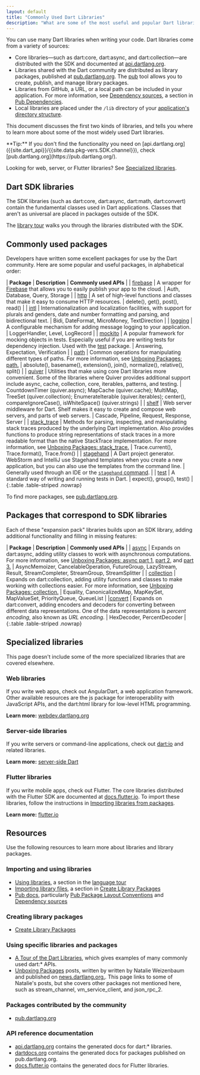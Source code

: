 ```yaml
---
layout: default
title: "Commonly Used Dart Libraries"
description: "What are some of the most useful and popular Dart libraries and where can you learn more?"
---
```


You can use many Dart libraries when writing your code.
Dart libraries come from a variety of sources:

* Core libraries&mdash;such as dart:core, dart:async, and dart:collection&mdash;are
  distributed with the SDK and documented at [api.dartlang.org]({{site.dart_api}}/{{site.data.pkg-vers.SDK.channel}}).
* Libraries shared with the Dart community are distributed as library packages,
  published at [pub.dartlang.org](https://pub.dartlang.org/).
  The [pub](/tools/pub/) tool allows you to create, publish, and manage library packages.
* Libraries from GitHub, a URL, or a local path can be included in your application.
  For more information, see
  [Dependency sources](/tools/pub/dependencies#dependency-sources),
  a section in [Pub Dependencies](/tools/pub/dependencies).
* Local libraries are placed under the `/lib` directory of your [application's directory
  structure](/tools/pub/package-layout#public-directories).

This document discusses the first two kinds of libraries,
and tells you where to learn more about some of the most widely used Dart libraries.

<aside class="alert alert-info" markdown="1">
**Tip:**
If you don't find the functionality you need on [api.dartlang.org]({{site.dart_api}}/{{site.data.pkg-vers.SDK.channel}}),
check [pub.dartlang.org](https://pub.dartlang.org/).
</aside>

Looking for web, server, or Flutter libraries?
See [Specialized libraries](#specialized-libraries).

## Dart SDK libraries

The SDK libraries (such as dart:core, dart:async, dart:math, dart:convert)
contain the fundamental classes used in Dart applications.
Classes that aren't as universal are placed in packages outside of the SDK.

The [library tour](/guides/libraries/library-tour) walks you through the
libraries distributed with the SDK.

## Commonly used packages

Developers have written some excellent packages for use by the
Dart community.  Here are some popular and useful packages,
in alphabetical order:

| **Package** | **Description** | **Commonly used APIs** |
| [firebase](https://pub.dartlang.org/packages/firebase) | A wrapper for [Firebase](https://firebase.google.com) that allows you to easily publish your app to the cloud. | Auth, Database, Query, Storage |
| [http](https://pub.dartlang.org/packages/http) | A set of high-level functions and classes that make it easy to consume HTTP resources. | delete(), get(), post(), read() |
| [intl](https://pub.dartlang.org/packages/intl) | Internationalization and localization facilities, with support for plurals and genders, date and number formatting and parsing, and bidirectional text. | Bidi, DateFormat, MicroMoney, TextDirection |
| [logging](https://pub.dartlang.org/packages/logging) | A configurable mechanism for adding message logging to your application. | LoggerHandler, Level, LogRecord |
| [mockito](https://pub.dartlang.org/packages/mockito) | A popular framework for mocking objects in tests. Especially useful if you are writing tests for dependency injection. Used with the [test](https://pub.dartlang.org/packages/test) package. | Answering, Expectation, Verification |
| [path](https://pub.dartlang.org/packages/path) | Common operations for manipulating different types of paths. For more information, see [Unboxing Packages: path.](http://news.dartlang.org/2016/06/unboxing-packages-path.html) | absolute(), basename(), extension(), join(), normalize(), relative(), split() |
| [quiver](https://pub.dartlang.org/packages/quiver) | Utilities that make using core Dart libraries more convenient. Some of the libraries where Quiver provides additional support include async, cache, collection, core, iterables, patterns, and testing. | CountdownTimer (quiver.async); MapCache (quiver.cache); MultiMap, TreeSet (quiver.collection); EnumerateIterable (quiver.iterables); center(), compareIgnoreCase(), isWhiteSpace() (quiver.strings)  |
| [shelf](https://pub.dartlang.org/packages/shelf) | Web server middleware for Dart. Shelf makes it easy to create and compose web servers, and parts of web servers. | Cascade, Pipeline, Request, Response, Server |
| [stack_trace](https://pub.dartlang.org/packages/stack_trace) | Methods for parsing, inspecting, and manipulating stack traces produced by the underlying Dart implementation. Also provides functions to produce string representations of stack traces in a more readable format than the native StackTrace implementation. For more information, see [Unboxing Packages: stack_trace.](http://news.dartlang.org/2016/01/unboxing-packages-stacktrace.html) | Trace.current(), Trace.format(), Trace.from() |
| [stagehand](https://pub.dartlang.org/packages/stagehand) | A Dart project generator. WebStorm and IntelliJ use Stagehand templates when you create a new application, but you can also use the templates from the command line. | Generally used through an IDE or the [`stagehand` command](http://stagehand.pub/). |
| [test](https://pub.dartlang.org/packages/test) | A standard way of writing and running tests in Dart. | expect(), group(), test() |
{:.table .table-striped .nowrap}

To find more packages, see [pub.dartlang.org](https://pub.dartlang.org/).

## Packages that correspond to SDK libraries

Each of these "expansion pack" libraries builds upon an SDK library, adding
additional functionality and filling in missing features:

| **Package** | **Description** | **Commonly used APIs** |
| [async](https://www.dartdocs.org/documentation/async/latest/) | Expands on dart:async, adding utility classes to work with asynchronous computations. For more information, see [Unboxing Packages: async part 1](http://news.dartlang.org/2016/03/unboxing-packages-async-part-1.html), [part 2](http://news.dartlang.org/2016/03/unboxing-packages-async-part-2.html), and [part 3.](http://news.dartlang.org/2016/04/unboxing-packages-async-part-3.html) | AsyncMemoizer, CancelableOperation, FutureGroup, LazyStream, Result, StreamCompleter, StreamGroup, StreamSplitter |
| [collection](https://www.dartdocs.org/documentation/collection/latest) | Expands on dart:collection, adding utility functions and classes to make working with collections easier. For more information, see [Unboxing Packages: collection.](http://news.dartlang.org/2016/01/unboxing-packages-collection.html) | Equality, CanonicalizedMap, MapKeySet, MapValueSet, PriorityQueue, QueueList |
|[convert](https://www.dartdocs.org/documentation/convert/latest/) | Expands on dart:convert, adding encoders and decoders for converting between different data representations. One of the data representations is _percent encoding_, also known as _URL encoding_. | HexDecoder, PercentDecoder |
{:.table .table-striped .nowrap}

## Specialized libraries

This page doesn't include some of the more specialized libraries that are covered
elsewhere.

### Web libraries

If you write web apps, check out AngularDart, a web application framework.
Other available resources are the js package for interoperability with
JavaScript APIs, and the dart:html library for low-level HTML programming.

**Learn more:** [webdev.dartlang.org]({{site.webdev}})

### Server-side libraries

If you write servers or command-line applications, check out
[dart:io](https://api.dartlang.org/stable/dart-io/dart-io-library.html)
and related libraries.

**Learn more:** [server-side Dart]({{site.dart_vm}})

### Flutter libraries

If you write mobile apps, check out Flutter.
The core libraries distributed with the Flutter SDK are documented at
[docs.flutter.io](http://docs.flutter.io/). To import these libraries,
follow the instructions in [Importing libraries from
packages](https://www.dartlang.org/tools/pub/get-started#importing-libraries-from-packages).

**Learn more:** [flutter.io]({{site.flutter}})

## Resources

Use the following resources to learn more about libraries and library packages.

### Importing and using libraries

* [Using libraries](/guides/language/language-tour#libraries-and-visibility),
  a section in the [language tour](/guides/language/language-tour)
* [Importing library
  files](/guides/libraries/create-library-packages#importing-library-files),
  a section in [Create Library Packages](/guides/libraries/create-library-packages)
* [Pub docs](/tools/pub), particularly
  [Pub Package Layout Conventions](/tools/pub/package-layout) and
  [Dependency sources](/tools/pub/dependencies#dependency-sources)

### Creating library packages

* [Create Library Packages](/guides/libraries/create-library-packages)

### Using specific libraries and packages

* [A Tour of the Dart Libraries](/guides/libraries/library-tour), which
  gives examples of many commonly used dart:* APIs.
* [Unboxing Packages](http://news.dartlang.org/search/label/Unboxing%20Packages)
  posts, written by written by Natalie Weizenbaum and published on
  [news.dartlang.org.](http://news.dartlang.org/).
  This page links to some of Natalie's posts, but she covers other packages
  not mentioned here, such as stream_channel, vm_service_client, and json_rpc_2.

### Packages contributed by the community

* [pub.dartlang.org](https://pub.dartlang.org)

### API reference documentation

* [api.dartlang.org]({{site.dart_api}}/{{site.data.pkg-vers.SDK.channel}}) contains the generated docs for dart:* libraries.
* [dartdocs.org](https://www.dartdocs.org/) contains the generated docs for
  packages published on pub.dartlang.org.
* [docs.flutter.io](http://docs.flutter.io/) contains the generated docs for Flutter
  libraries.

